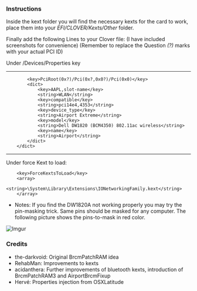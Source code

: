 ### Instructions

Inside the kext folder you will find the necessary kexts for the card to work, place them into your *EFI/CLOVER/Kexts/Other* folder.

Finally add the following Lines to your Clover file:
(I have included screenshots for convenience)
(Remember to replace the Question *(?)* marks with your actual PCI ID)


Under /Devices/Properties key
***



			<key>PciRoot(0x?)/Pci(0x?,0x0?)/Pci(0x0)</key>
			<dict>
				<key>AAPL,slot-name</key>
				<string>WLAN</string>
				<key>compatible</key>
				<string>pci14e4,4353</string>
				<key>device_type</key>
				<string>Airport Extreme</string>
				<key>model</key>
				<string>Dell DW1820 (BCM4350) 802.11ac wireless</string>
				<key>name</key>
				<string>Airport</string>
			</dict>
		</dict>

***


Under force Kext to load:

		<key>ForceKextsToLoad</key>
		<array>
			<string>\System\Library\Extensions\IONetworkingFamily.kext</string>
		</array>
		
* Notes: If you find the DW1820A not working properly you may try the pin-masking trick. Same pins should be masked for any computer. The following picture shows the pins-to-mask in red color.

![Imgur](https://i.imgur.com/kof6tzz.png)
		
### Credits

* the-darkvoid: Original BrcmPatchRAM idea
* RehabMan: Improvements to kexts
* acidanthera: Further improvements of bluetooth kexts, introduction of BrcmPatchRAM3 and AirportBrcmFixup
* Hervé: Properties injection from OSXLatitude
